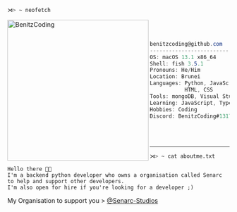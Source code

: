 ```zsh
⋊> ~ neofetch
```

<img align="left" src="https://user-images.githubusercontent.com/70798458/185849442-156e8f06-84c0-4c9c-8bbb-1a7e7aeff1cf.png" alt="BenitzCoding" width="320" />

<br/>
<br/>

```csharp
benitzcoding@github.com
-------------------------
OS: macOS 13.1 x86_64
Shell: fish 3.5.1
Pronouns: He/Him
Location: Brunei
Languages: Python, JavaScript,
           HTML, CSS
Tools: mongoDB, Visual Studio Code
Learning: JavaScript, TypeScript
Hobbies: Coding
Discord: BenitzCoding#1317
```

<br/>
<br/>

---

```zsh
⋊> ~ cat aboutme.txt
```
```text
Hello there 👋🏽
I'm a backend python developer who owns a organisation called Senarc to help and support other developers.
I'm also open for hire if you're looking for a developer ;)
```

My Organisation to support you > [@Senarc-Studios](https://github.com/Senarc-Studios)
